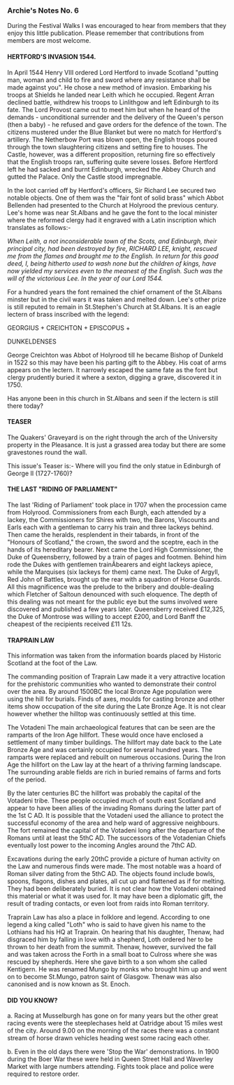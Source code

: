 ### Archie's Notes No. 6

During the Festival Walks I was encouraged to hear from members that they enjoy this little publication. Please remember that contributions from members are most welcome.

#### HERTFORD'S INVASION 1544.

In April 1544 Henry VIII ordered Lord Hertford to invade Scotland "putting man, woman and child to fire and sword where any resistance shall be made against you". He chose a new method of invasion. Embarking his troops at Shields he landed near Leith which he occupied. Regent Arran declined battle, withdrew his troops to Linlithgow and left Edinburgh to its fate. The Lord Provost came out to meet him but when he heard of the demands - unconditional surrender and the delivery of the Queen's person (then a baby) - he refused and gave orders for the defence of the town. The citizens mustered under the Blue Blanket but were no match for Hertford's artillery. The Netherbow Port was blown open, the English troops poured through the town slaughtering citizens and setting fire to houses. The Castle, however, was a different proposition, returning fire so effectively that the English troops ran, suffering quite severe losses. Before Hertford left he had sacked and burnt Edinburgh, wrecked the Abbey Church and gutted the Palace. Only the Castle stood impregnable.

In the loot carried off by Hertford's officers, Sir Richard Lee secured two notable objects. One of them was the "fair font of solid brass" which Abbot Bellenden had presented to the Church at Holyrood the previous century. Lee's home was near St.Albans and he gave the font to the local minister where the reformed clergy had it engraved with a Latin inscription which translates as follows:-

_When Leith, a not inconsiderable town of the Scots, and Edinburgh, their principal city, had been destroyed by fire, RICHARD LEE, knight, rescued me from the flames and brought me to the English. In return for this good deed, I, being hitherto used to wash none but the children of kings, have now yielded my services even to the meanest of the English. Such was the will of the victorious Lee. In the year of our Lord 1544._

For a hundred years the font remained the chief ornament of the St.Albans minster but in the civil wars it was taken and melted down. Lee's other prize is still reputed to remain in St.Stephen's Church at St.Albans. It is an eagle lectern of brass inscribed with the legend:

GEORGIUS + CREICHTON + EPISCOPUS +

DUNKELDENSES

George Creichton was Abbot of Holyrood till he became Bishop of Dunkeld in 1522 so this may have been his parting gift to the Abbey. His coat of arms appears on the lectern. It narrowly escaped the same fate as the font but clergy prudently buried it where a sexton, digging a grave, discovered it in 1750.

Has anyone been in this church in St.Albans and seen if the lectern is still there today?

#### TEASER

The Quakers' Graveyard is on the right through the arch of the University property in the Pleasance. It is just a grassed area today but there are some gravestones round the wall.

This issue's Teaser is:- Where will you find the only statue in Edinburgh of George II (1727-1760)?

#### THE LAST "RIDING OF PARLIAMENT"

The last 'Riding of Parliament' took place in 1707 when the procession came from Holyrood. Commissioners from each Burgh, each attended by a lackey, the Commissioners for Shires with two, the Barons, Viscounts and Earls each with a gentleman to carry his train and three lackeys behind. Then came the heralds, resplendent in their tabards, in front of the "Honours of Scotland," the crown, the sword and the sceptre, each in the hands of its hereditary bearer. Next came the Lord High Commissioner, the Duke of Queensberry, followed by a train of pages and footmen. Behind him rode the Dukes with gentlemen trainÂ­bearers and eight lackeys apiece, while the Marquises (six lackeys for them) came next. The Duke of Argyll, Red John of Battles, brought up the rear with a squadron of Horse Guards. All this magnificence was the prelude to the bribery and double-dealing which Fletcher of Saltoun denounced with such eloquence. The depth of this dealing was not meant for the public eye but the sums involved were discovered and published a few years later. Queensberry received £12,325, the Duke of Montrose was willing to accept £200, and Lord Banff the cheapest of the recipients received £11 12s.

#### TRAPRAIN LAW

This information was taken from the information boards placed by Historic Scotland at the foot of the Law.

The commanding position of Traprain Law made it a very attractive location for the prehistoric communities who wanted to demonstrate their control over the area. By around 1500BC the local Bronze Age population were using the hill for burials. Finds of axes, moulds for casting bronze and other items show occupation of the site during the Late Bronze Age. It is not clear however whether the hilltop was continuously settled at this time.

The Votadeni The main archaeological features that can be seen are the ramparts of the Iron Age hillfort. These would once have enclosed a settlement of many timber buildings. The hillfort may date back to the Late Bronze Age and was certainly occupied for several hundred years. The ramparts were replaced and rebuilt on numerous occasions. During the Iron Age the hillfort on the Law lay at the heart of a thriving farming landscape. The surrounding arable fields are rich in buried remains of farms and forts of the period.

By the later centuries BC the hillfort was probably the capital of the Votadeni tribe. These people occupied much of south east Scotland and appear to have been allies of the invading Romans during the latter part of the 1st C AD. It is possible that the Votadeni used the alliance to protect the successful economy of the area and help ward of aggressive neighbours. The fort remained the capital of the Votadeni long after the departure of the Romans until at least the 5thC AD. The successors of the Votadenian Chiefs eventually lost power to the incoming Angles around the 7thC AD.

Excavations during the early 20thC provide a picture of human activity on the Law and numerous finds were made. The most notable was a hoard of Roman silver dating from the 5thC AD. The objects found include bowls, spoons, flagons, dishes and plates, all cut up and flattened as if for melting. They had been deliberately buried. It is not clear how the Votadeni obtained this material or what it was used for. It may have been a diplomatic gift, the result of trading contacts, or even loot from raids into Roman territory.

Traprain Law has also a place in folklore and legend. According to one legend a king called "Loth" who is said to have given his name to the Lothians had his HQ at Traprain. On hearing that his daughter, Thenaw, had disgraced him by falling in love with a shepherd, Loth ordered her to be thrown to her death from the summit. Thenaw, however, survived the fall and was taken across the Forth in a small boat to Culross where she was rescued by shepherds. Here she gave birth to a son whom she called Kentigern. He was renamed Mungo by monks who brought him up and went on to become St.Mungo, patron saint of Glasgow. Thenaw was also canonised and is now known as St. Enoch.

#### DID YOU KNOW?

a. Racing at Musselburgh has gone on for many years but the other great racing events were the steeplechases held at Oatridge about 15 miles west of the city. Around 9.00 on the morning of the races there was a constant stream of horse drawn vehicles heading west some racing each other.

b. Even in the old days there were 'Stop the War' demonstrations. In 1900 during the Boer War these were held in Queen Street Hall and Waverley Market with large numbers attending. Fights took place and police were required to restore order.
